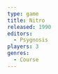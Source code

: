 ```yaml
---
type: game
title: Nitro
released: 1990
editors: 
  - Psygnosis
players: 3
genres:
  - Course
---
```

